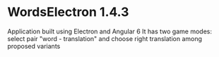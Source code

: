 # WordsElectron 1.4.3

Application built using Electron and Angular 6
It has two game modes: select pair "word - translation" and choose right translation among proposed variants